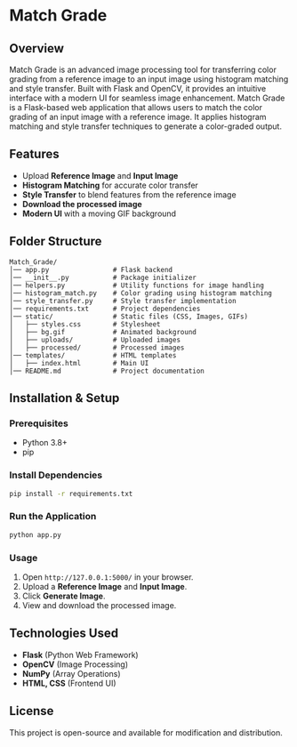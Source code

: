 # Match Grade

## Overview

Match Grade is an advanced image processing tool for transferring color grading from a reference image to an input image using histogram matching and style transfer. Built with Flask and OpenCV, it provides an intuitive interface with a modern UI for seamless image enhancement.
Match Grade is a Flask-based web application that allows users to match the color grading of an input image with a reference image. It applies histogram matching and style transfer techniques to generate a color-graded output.

## Features

- Upload **Reference Image** and **Input Image**
- **Histogram Matching** for accurate color transfer
- **Style Transfer** to blend features from the reference image
- **Download the processed image**
- **Modern UI** with a moving GIF background

## Folder Structure

```
Match_Grade/
│── app.py                # Flask backend
│── __init__.py           # Package initializer
│── helpers.py            # Utility functions for image handling
│── histogram_match.py    # Color grading using histogram matching
│── style_transfer.py     # Style transfer implementation
│── requirements.txt      # Project dependencies
│── static/               # Static files (CSS, Images, GIFs)
│   ├── styles.css        # Stylesheet
│   ├── bg.gif            # Animated background
│   ├── uploads/          # Uploaded images
│   ├── processed/        # Processed images
│── templates/            # HTML templates
│   ├── index.html        # Main UI
│── README.md             # Project documentation
```

## Installation & Setup

### Prerequisites

- Python 3.8+
- pip

### Install Dependencies

```sh
pip install -r requirements.txt
```

### Run the Application

```sh
python app.py
```

### Usage

1. Open `http://127.0.0.1:5000/` in your browser.
2. Upload a **Reference Image** and **Input Image**.
3. Click **Generate Image**.
4. View and download the processed image.

## Technologies Used

- **Flask** (Python Web Framework)
- **OpenCV** (Image Processing)
- **NumPy** (Array Operations)
- **HTML, CSS** (Frontend UI)

## License

This project is open-source and available for modification and distribution.

